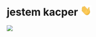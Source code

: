 # jestem kacper <img width="30px" src="https://github.com/SatYu26/SatYu26/raw/master/Assets/Hi.gif" />

<a href="https://discord.com/users/832652847819915294"><img align="left" src="https://lanyard-profile-readme.vercel.app/api/832652847819915294?bg=00000000" /></a>
<br><br><br><br><br><br><br><br><br><br>

